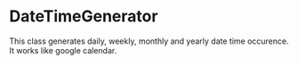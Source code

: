 DateTimeGenerator
=================

This class generates daily, weekly, monthly and yearly date time occurence. It works like google calendar. 
